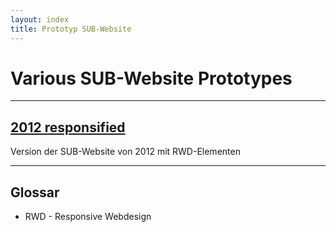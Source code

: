 ```yaml
---
layout: index
title: Prototyp SUB-Website
---
```


# Various SUB-Website Prototypes

---

## [2012 responsified](2012responsified.html)

Version der SUB-Website von 2012 mit RWD-Elementen

---

## Glossar

* RWD - Responsive Webdesign